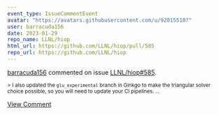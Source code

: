 ```yaml
---
event_type: IssueCommentEvent
avatar: "https://avatars.githubusercontent.com/u/92015510?"
user: barracuda156
date: 2023-01-29
repo_name: LLNL/hiop
html_url: https://github.com/LLNL/hiop/pull/585
repo_url: https://github.com/LLNL/hiop
---
```


<a href='https://github.com/barracuda156' target='_blank'>barracuda156</a> commented on issue <a href='https://github.com/LLNL/hiop/pull/585' target='_blank'>LLNL/hiop#585</a>.

<small>> I also updated the `glu_experimental` branch in Ginkgo to make the triangular solver choice possible, so you will need to update your CI pipelines....</small>

<a href='https://github.com/LLNL/hiop/pull/585' target='_blank'>View Comment</a>